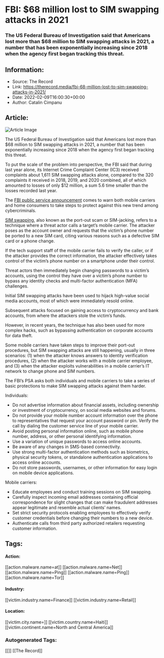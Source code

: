 # FBI: $68 million lost to SIM swapping attacks in 2021
### The US Federal Bureau of Investigation said that Americans lost more than $68 million to SIM swapping attacks in 2021, a number that has been exponentially increasing since 2018 when the agency first began tracking this threat.

## Information:
+ Source: The Record
+ Link: https://therecord.media/fbi-68-million-lost-to-sim-swapping-attacks-in-2021/
+ Date: 2022-02-09T16:00:30+00:00
+ Author: Catalin Cimpanu


## Article:
![Article Image](https://therecord.media/wp-content/uploads/2021/09/SIM-swapping.jpg)

The US Federal Bureau of Investigation said that Americans lost more than $68 million to SIM swapping attacks in 2021, a number that has been exponentially increasing since 2018 when the agency first began tracking this threat.


To put the scale of the problem into perspective, the FBI said that during last year alone, its Internet Crime Complaint Center (IC3) received complaints about 1,611 SIM swapping attacks alone, compared to the 320 complaints it received in 2018, 2019, and 2020 combined, all of which amounted to losses of only $12 million, a sum 5.6 time smaller than the losses recorded last year.


The [FBI public service announcement](https://www.ic3.gov/Media/Y2022/PSA220208) comes to warn both mobile carriers and home consumers to take steps to protect against this new trend among cybercriminals.


[SIM swapping](https://en.wikipedia.org/wiki/SIM_swap_scam), also known as the port-out scam or SIM-jacking, refers to a technique where a threat actor calls a target’s mobile carrier. The attacker poses as the account owner and requests that the victim’s phone number be ported to a new SIM card, citing various reasons such as a defective SIM card or a phone change.


If the tech support staff of the mobile carrier fails to verify the caller, or if the attacker provides the correct information, the attacker effectively takes control of the victim’s phone number on a smartphone under their control.


Threat actors then immediately begin changing passwords to a victim’s accounts, using the control they have over a victim’s phone number to bypass any identity checks and multi-factor authentication (MFA) challenges.


Initial SIM swapping attacks have been used to hijack high-value social media accounts, most of which were immediately resold online.


Subsequent attacks focused on gaining access to cryptocurrency and bank accounts, from where the attackers stole the victim’s funds.


However, in recent years, the technique has also been used for more complex hacks, such as bypassing authentication on corporate accounts for data theft.


Some mobile carriers have taken steps to improve their port-out procedures, but SIM swapping attacks are still happening, usually in three scenarios: (1) when the attacker knows answers to identity verification procedures, (2) when the attacker works with a mobile carrier employee, and (3) when the attacker exploits vulnerabilities in a mobile carrier’s IT network to change phone and SIM numbers.


The FBI’s PSA asks both individuals and mobile carriers to take a series of basic protections to make SIM swapping attacks against them harder.


Individuals:


* Do not advertise information about financial assets, including ownership or investment of cryptocurrency, on social media websites and forums.
* Do not provide your mobile number account information over the phone to representatives that request your account password or pin. Verify the call by dialing the customer service line of your mobile carrier.
* Avoid posting personal information online, such as mobile phone number, address, or other personal identifying information.
* Use a variation of unique passwords to access online accounts.
* Be aware of any changes in SMS-based connectivity.
* Use strong multi-factor authentication methods such as biometrics, physical security tokens, or standalone authentication applications to access online accounts.
* Do not store passwords, usernames, or other information for easy login on mobile device applications.


Mobile carriers:


* Educate employees and conduct training sessions on SIM swapping.
* Carefully inspect incoming email addresses containing official correspondence for slight changes that can make fraudulent addresses appear legitimate and resemble actual clients’ names.
* Set strict security protocols enabling employees to effectively verify customer credentials before changing their numbers to a new device.
* Authenticate calls from third party authorized retailers requesting customer information.





## Tags:

#### Action:
[[action.malware.name=at]] [[action.malware.name=Net]] [[action.malware.name=Ping]] [[action.malware.name=Ping]] [[action.malware.name=Tor]]

#### Industry:
[[victim.industry.name=Finance]] [[victim.industry.name=Retail]]

#### Location:
[[victim.city.name=]] [[victim.country.name=Haiti]] [[victim.continent.name=North and Central America]]

### Autogenerated Tags:
[[]] [[The Record]]

